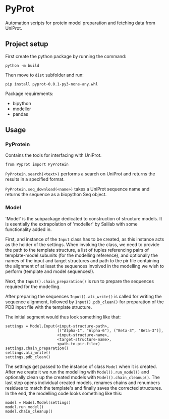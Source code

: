 # PyProt
Automation scripts for protein model preparation and fetching data from UniProt.

## Project setup
First create the python package by running the command:
```
python -m build
```

Then move to `dist` subfolder and run:
```
pip install pyprot-0.0.1-py3-none-any.whl
```

Package requirements:
- bipython
- modeller
- pandas

## Usage
### PyProtein
Contains the tools for interfacing with UniProt. 
```
from Pyprot import PyProtein
```

`PyProtein.search(<text>)` performs a search on UniProt and returns the results in a specified format.

`PyProtein.seq_download(<name>)` takes a UniProt sequence name and returns the sequence as a biopython Seq object.

### Model
'Model' is the subpackage dedicated to construction of structure models. It is esentially the extrapolation of 'modeller' by Salilab with some functionality added in.

First, and instance of the `Input` class has to be created, as this instance acts as the holder of the settings. When invoking the class, we need to provide the path to the template structure, a list of tuples referencing pairs of template-model subunits (for the modelling reference), and optionally the names of the input and target structures and path to the pir file containing the alignment of at least the sequences involved in the modelling we wish to perform (template and model sequences!). 

Next, the `Input().chain_preparation()` is run to prepare the sequences required for the modelling.

After preparing the sequences `Input().ali_write()` is called for writing the sequence alignment, followed by `Input().pdb_clean()` for preparation of the PDB input file with the template structure.

The initial segment would thus look something like that:

```
settings = Model.Input(<input-structure-path>,
                       [("Alpha-1", "Alpha-6"), ("Beta-3", "Beta-3")],
                       <input-structure-name>,
                       <target-structure-name>,
                       <path-to-pir-file>)
settings.chain_preparation()
settings.ali_write()
settings.pdb_clean()
```

The settings get passed to the instance of class `Model` when it is created. After we create it we run the modelling with `Model().run_model()` and optionally clean up the created models with `Model().chain_cleanup()`. The last step opens individual created models, renames chains and renumbers residues to match the template's and finally saves the corrected structures.
In the end, the modelling code looks something like this:

```
model = Model.Model(settings)
model.run_model()
model.chain_cleanup()
```